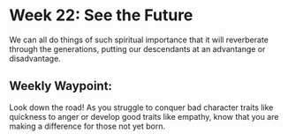 # Week 22: See the Future

We can all do things of such spiritual importance that it will reverberate through the generations, putting our descendants at an advantange or disadvantage.

## Weekly Waypoint:
Look down the road! As you struggle to conquer bad character traits like quickness to anger or develop good traits like empathy, know that you are making a difference for those not yet born.
